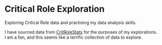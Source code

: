 # Critical Role Exploration

Exploring Critical Role data and practising my data analysis skills.

I have sourced data from [CritRoleStats](https://www.critrolestats.com/) for the purposes of my explorations. I am a fan, and this seems like a terrific collection of data to explore.
